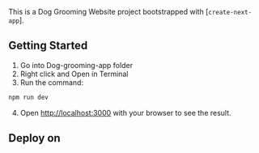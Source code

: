 This is a Dog Grooming Website project bootstrapped with [`create-next-app`].

## Getting Started

1. Go into Dog-grooming-app folder
2. Right click and Open in Terminal
3. Run the command:

```bash
npm run dev
```

4. Open [http://localhost:3000](http://localhost:3000) with your browser to see the result.

## Deploy on 

